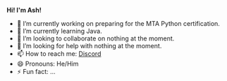**Hi! I'm Ash!**

- 🔭 I’m currently working on preparing for the MTA Python certification.
- 🌱 I’m currently learning Java.
- 👯 I’m looking to collaborate on nothing at the moment.
- 🤔 I’m looking for help with nothing at the moment.
- 📫 How to reach me: <a href="https://discord.gg/99KgwBASDC">Discord</a>
- 😄 Pronouns: He/Him
- ⚡ Fun fact: ...
